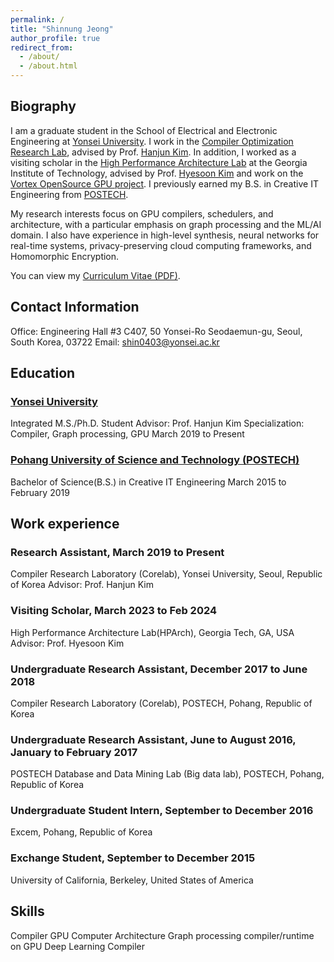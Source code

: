 ```yaml
---
permalink: /
title: "Shinnung Jeong"
author_profile: true
redirect_from: 
  - /about/
  - /about.html
---
```


## Biography
I am a graduate student in the School of Electrical and Electronic Engineering at [Yonsei University](http://yonsei.ac.kr). I work in the [Compiler Optimization Research Lab](http://corelab.or.kr), advised by Prof. [Hanjun Kim](http://corelab.or.kr/~hanjun). In addition, I worked as a visiting scholar in the [High Performance Architecture Lab](https://sites.gatech.edu/hparch/) at the Georgia Institute of Technology, advised by Prof. [Hyesoon Kim](https://faculty.cc.gatech.edu/~hyesoon/) and work on the [Vortex OpenSource GPU project](https://vortex.cc.gatech.edu/).
I previously earned my B.S. in Creative IT Engineering from [POSTECH](http://postech.ac.kr).

My research interests focus on GPU compilers, schedulers, and architecture, with a particular emphasis on graph processing and the ML/AI domain. I also have experience in high-level synthesis, neural networks for real-time systems, privacy-preserving cloud computing frameworks, and Homomorphic Encryption.

You can view my [Curriculum Vitae (PDF)](https://shin0403.github.io/files/shinnung_cv.pdf). 

## Contact Information
Office: Engineering Hall #3 C407, 50 Yonsei-Ro Seodaemun-gu, Seoul, South Korea, 03722
Email: shin0403@yonsei.ac.kr

## Education
### [Yonsei University](http://yonsei.ac.kr)
Integrated M.S./Ph.D. Student
Advisor: Prof. Hanjun Kim
Specialization: Compiler, Graph processing, GPU
March 2019 to Present

### [Pohang University of Science and Technology (POSTECH)](http://postech.ac.kr)
Bachelor of Science(B.S.) in Creative IT Engineering
March 2015 to February 2019

## Work experience
### Research Assistant, March 2019 to Present
Compiler Research Laboratory (Corelab), Yonsei University, Seoul, Republic of Korea
Advisor: Prof. Hanjun Kim

### Visiting Scholar, March 2023 to Feb 2024
High Performance Architecture Lab(HPArch), Georgia Tech, GA, USA
Advisor: Prof. Hyesoon Kim

### Undergraduate Research Assistant, December 2017 to June 2018
Compiler Research Laboratory (Corelab), POSTECH, Pohang, Republic of Korea

### Undergraduate Research Assistant, June to August 2016, January to February 2017
POSTECH Database and Data Mining Lab (Big data lab), POSTECH, Pohang, Republic of Korea

### Undergraduate Student Intern, September to December 2016
Excem, Pohang, Republic of Korea

### Exchange Student, September to December 2015
University of California, Berkeley, United States of America

## Skills
Compiler
GPU
Computer Architecture
Graph processing compiler/runtime on GPU
Deep Learning Compiler

